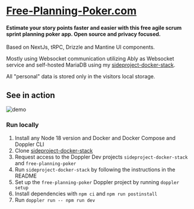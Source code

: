# [Free-Planning-Poker.com](https://free-planning-poker.com/)

#### Estimate your story points faster and easier with this free agile scrum sprint planning poker app. Open source and privacy focused.

Based on NextJs, tRPC, Drizzle and Mantine UI components.

Mostly using Websocket communication utilizing Ably as Websocket service 
and self-hosted MariaDB using my [sideproject-docker-stack](https://github.com/jkrumm/sideproject-docker-stack).

All "personal" data is stored only in the visitors local storage.

## See in action

![demo](https://raw.githubusercontent.com/jkrumm/planning-poker/master/public/recording.gif)

### Run locally

1. Install any Node 18 version and Docker and Docker Compose and Doppler CLI
2. Clone [sideproject-docker-stack](https://github.com/jkrumm/sideproject-docker-stack)
3. Request access to the Doppler Dev projects `sideproject-docker-stack` and `free-planning-poker`
4. Run `sideproject-docker-stack` by following the instructions in the README
5. Set up the `free-planning-poker` Doppler project by running `doppler setup`
6. Install dependencies with `npm ci` and `npm run postinstall`
7. Run `doppler run -- npm run dev`